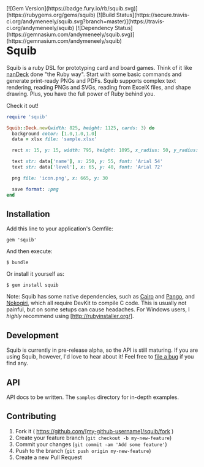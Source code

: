 <div style="float: right">
[![Gem Version](https://badge.fury.io/rb/squib.svg)](https://rubygems.org/gems/squib)
[![Build Status](https://secure.travis-ci.org/andymeneely/squib.svg?branch=master)](https://travis-ci.org/andymeneely/squib)
[![Dependency Status](https://gemnasium.com/andymeneely/squib.svg)](https://gemnasium.com/andymeneely/squib)
</div>

# Squib

Squib is a ruby DSL for prototyping card and board games. Think of it like [nanDeck](http://www.nand.it/nandeck/) done "the Ruby way". Start with some basic commands and generate print-ready PNGs and PDFs. Squib supports complex text rendering, reading PNGs and SVGs, reading from ExcelX files, and shape drawing. Plus, you have the full power of Ruby behind you. 

Check it out!

```ruby
require 'squib'

Squib::Deck.new(width: 825, height: 1125, cards: 3) do
  background color: [1.0,1.0,1.0]
  data = xlsx file: 'sample.xlsx'

  rect x: 15, y: 15, width: 795, height: 1095, x_radius: 50, y_radius: 50

  text str: data['name'], x: 250, y: 55, font: 'Arial 54'
  text str: data['level'], x: 65, y: 40, font: 'Arial 72'

  png file: 'icon.png', x: 665, y: 30

  save format: :png
end
```

## Installation

Add this line to your application's Gemfile:

    gem 'squib'

And then execute:

    $ bundle

Or install it yourself as:

    $ gem install squib

Note: Squib has some native dependencies, such as [Cairo](https://github.com/rcairo/rcairo) and [Pango](http://ruby-gnome2.sourceforge.jp/hiki.cgi?Pango%3A%3ALayout), and [Nokogiri](http://nokogiri.org/), which all require DevKit to compile C code. This is usually not painful, but on some setups can cause headaches. For Windows users, I *highly* recommend using [http://rubyinstaller.org/].

## Development

Squib is currently in pre-release alpha, so the API is still maturing. If you are using Squib, however, I'd love to hear about it! Feel free to [file a bug](https://github.com/andymeneely/squib/issues) if you find any.

## API

API docs to be written. The `samples` directory for in-depth examples.

## Contributing

1. Fork it ( https://github.com/[my-github-username]/squib/fork )
2. Create your feature branch (`git checkout -b my-new-feature`)
3. Commit your changes (`git commit -am 'Add some feature'`)
4. Push to the branch (`git push origin my-new-feature`)
5. Create a new Pull Request
